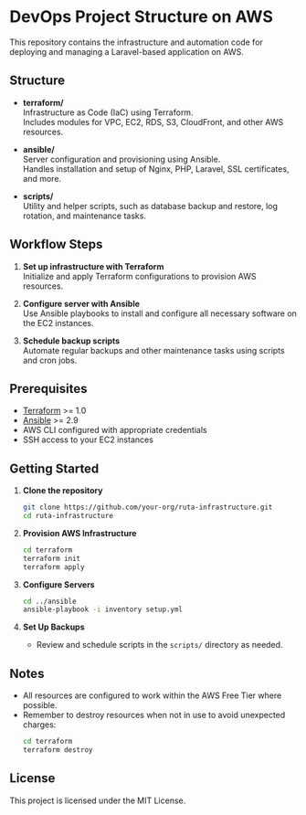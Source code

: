 # DevOps Project Structure on AWS 

This repository contains the infrastructure and automation code for deploying and managing a Laravel-based application on AWS.

## Structure

- **terraform/**  
  Infrastructure as Code (IaC) using Terraform.  
  Includes modules for VPC, EC2, RDS, S3, CloudFront, and other AWS resources.

- **ansible/**  
  Server configuration and provisioning using Ansible.  
  Handles installation and setup of Nginx, PHP, Laravel, SSL certificates, and more.

- **scripts/**  
  Utility and helper scripts, such as database backup and restore, log rotation, and maintenance tasks.

## Workflow Steps

1. **Set up infrastructure with Terraform**  
   Initialize and apply Terraform configurations to provision AWS resources.

2. **Configure server with Ansible**  
   Use Ansible playbooks to install and configure all necessary software on the EC2 instances.

3. **Schedule backup scripts**  
   Automate regular backups and other maintenance tasks using scripts and cron jobs.

## Prerequisites

- [Terraform](https://www.terraform.io/downloads.html) >= 1.0
- [Ansible](https://docs.ansible.com/ansible/latest/installation_guide/intro_installation.html) >= 2.9
- AWS CLI configured with appropriate credentials
- SSH access to your EC2 instances

## Getting Started

1. **Clone the repository**
   ```sh
   git clone https://github.com/your-org/ruta-infrastructure.git
   cd ruta-infrastructure
   ```

2. **Provision AWS Infrastructure**
   ```sh
   cd terraform
   terraform init
   terraform apply
   ```

3. **Configure Servers**
   ```sh
   cd ../ansible
   ansible-playbook -i inventory setup.yml
   ```

4. **Set Up Backups**
   - Review and schedule scripts in the `scripts/` directory as needed.

## Notes

- All resources are configured to work within the AWS Free Tier where possible.
- Remember to destroy resources when not in use to avoid unexpected charges:
  ```sh
  cd terraform
  terraform destroy
  ```

## License

This project is licensed under the MIT License.


